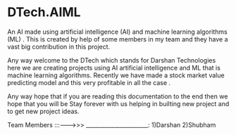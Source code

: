 # DTech.AIML
An AI made using artificial intelligence (AI) and machine learning algorithms (ML) .
This is created by help of some members in my team and they have a vast big
contribution in this project.

Any way welcome to the DTech which stands for Darshan Technologies here  we are
creating projects using AI artificial intelligence and ML that is machine learning algorithms.
Recently we have made a stock market value predicting model and this  very profitable in all the case .

Any way hope that if you are reading this documentation to the end then we hope that you will be 
Stay forever with us helping in builting new project and to get new project ideas.


Team Members :::--->>>
______________________:
  1)Darshan
  2)Shubham
